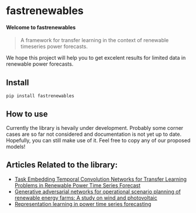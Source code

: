 # fastrenewables



#### Welcome to fastrenewables

> A framework for transfer learning in the context of renewable timeseries power forecasts.

We hope this project will help you to get excelent results for limited data in renewable power forecasts.

## Install

`pip install fastrenewables`

## How to use

Currently the library is hevaily under development. Probably some corner cases are so far not considered and documentation is not yet up to date.
Hopefully, you can still make use of it.
Feel free to copy any of our proposed models!

## Articles Related to the library:

- [Task Embedding Temporal Convolution Networks for Transfer Learning Problems in Renewable Power Time Series Forecast](https://link.springer.com/chapter/10.1007/978-3-030-86514-6_8)
- [Generative adversarial networks for operational scenario planning of renewable energy farms: A study on wind and photovoltaic](https://link.springer.com/chapter/10.1007/978-3-030-30508-6_44)
- [Representation learning in power time series forecasting](https://link.springer.com/chapter/10.1007/978-3-030-31760-7_3)


